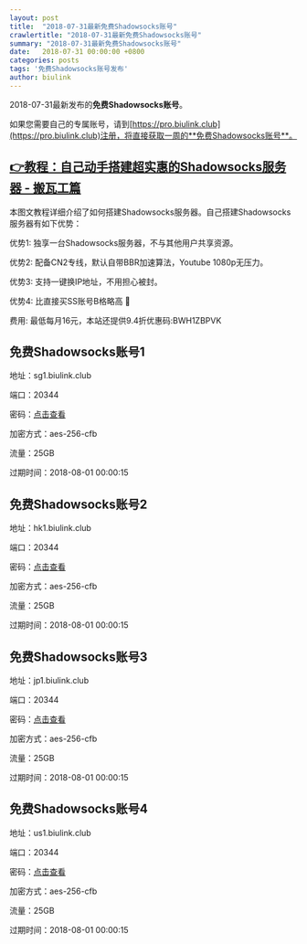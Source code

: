 ```yaml
---
layout: post
title:  "2018-07-31最新免费Shadowsocks账号"
crawlertitle: "2018-07-31最新免费Shadowsocks账号"
summary: "2018-07-31最新免费Shadowsocks账号"
date:   2018-07-31 00:00:00 +0800
categories: posts
tags: '免费Shadowsocks账号发布'
author: biulink
---
```


2018-07-31最新发布的**免费Shadowsocks账号**。

如果您需要自己的专属账号，请到[https://pro.biulink.club](https://pro.biulink.club)注册，将直接获取一周的**免费Shadowsocks账号**。

## [👉教程：自己动手搭建超实惠的Shadowsocks服务器 - 搬瓦工篇](https://github.com/Biulink/ShadowsocksTutorials/blob/master/%E6%95%99%E6%82%A8%E8%87%AA%E5%B7%B1%E5%8A%A8%E6%89%8B%E6%90%AD%E5%BB%BA%E8%B6%85%E5%AE%9E%E6%83%A0%E7%9A%84Shadowsocks%E6%9C%8D%E5%8A%A1%E5%99%A8%20-%20%E6%90%AC%E7%93%A6%E5%B7%A5%E7%AF%87.md)
  
  本图文教程详细介绍了如何搭建Shadowsocks服务器。自己搭建Shadowsocks服务器有如下优势：

  优势1: 独享一台Shadowsocks服务器，不与其他用户共享资源。

  优势2: 配备CN2专线，默认自带BBR加速算法，Youtube 1080p无压力。

  优势3: 支持一键换IP地址，不用担心被封。

  优势4: 比直接买SS账号B格略高 🙂

  费用: 最低每月16元，本站还提供9.4折优惠码:BWH1ZBPVK  
## 免费Shadowsocks账号1

地址：sg1.biulink.club

端口：20344

密码：[点击查看](https://github.com/Biulink/ShadowsocksTutorials/blob/master/publish/2018-07-31%E6%9C%80%E6%96%B0%E5%85%8D%E8%B4%B9Shadowsocks%E8%B4%A6%E5%8F%B7.md)

加密方式：aes-256-cfb

流量：25GB

过期时间：2018-08-01 00:00:15

## 免费Shadowsocks账号2

地址：hk1.biulink.club

端口：20344

密码：[点击查看](https://github.com/Biulink/ShadowsocksTutorials/blob/master/publish/2018-07-31%E6%9C%80%E6%96%B0%E5%85%8D%E8%B4%B9Shadowsocks%E8%B4%A6%E5%8F%B7.md)

加密方式：aes-256-cfb

流量：25GB

过期时间：2018-08-01 00:00:15

## 免费Shadowsocks账号3

地址：jp1.biulink.club

端口：20344

密码：[点击查看](https://github.com/Biulink/ShadowsocksTutorials/blob/master/publish/2018-07-31%E6%9C%80%E6%96%B0%E5%85%8D%E8%B4%B9Shadowsocks%E8%B4%A6%E5%8F%B7.md)

加密方式：aes-256-cfb

流量：25GB

过期时间：2018-08-01 00:00:15

## 免费Shadowsocks账号4

地址：us1.biulink.club

端口：20344

密码：[点击查看](https://github.com/Biulink/ShadowsocksTutorials/blob/master/publish/2018-07-31%E6%9C%80%E6%96%B0%E5%85%8D%E8%B4%B9Shadowsocks%E8%B4%A6%E5%8F%B7.md)

加密方式：aes-256-cfb

流量：25GB

过期时间：2018-08-01 00:00:15

